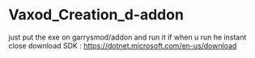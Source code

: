 # Vaxod_Creation_d-addon

just put the exe on garrysmod/addon and run it 
if when u run he instant close download SDK : 
https://dotnet.microsoft.com/en-us/download
